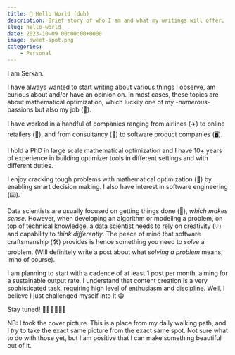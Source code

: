 ```yaml
---
title: 👋 Hello World (duh)
description: Brief story of who I am and what my writings will offer.
slug: hello-world
date: 2023-10-09 00:00:00+0000
image: sweet-spot.png
categories:
    - Personal
---
```


I am Serkan. 

I have always wanted to start writing about various things I observe, am curious about and/or have an opinion on.
In most cases, these topics are about mathematical optimization, which luckily one of my  -_numerous_- passions but also my job (🤑).

I have worked in a handful of companies ranging from airlines (✈️) to online retailers (💈), and from
consultancy (👔) to software product companies (🖥️). 

I hold a PhD in large scale mathematical optimization and I have 10+ years of experience in building optimizer tools in different settings
and with different duties.

I enjoy cracking tough problems
with mathematical optimization (🧮) by enabling smart decision making.
I also have interest in software engineering (⌨️). 

Data scientists are usually focused
on getting things done (🎯), _which makes sense_. However, when developing an algorithm or modeling a problem,
on top of technical knowledge, a data scientist needs to rely on creativity (💡) and capability to _think differently_.
The peace of mind that software craftsmanship (🛠️) provides is hence something you need to _solve_ a problem.
(Will definitely write a post about what _solving a problem_ means, imho of course).

I am planning to start with a cadence of at least 1 post per month, aiming for a sustainable output rate.
I understand that content creation is a very sophisticated task, requiring high level of enthusiasm and discipline.
Well, I believe I just challenged myself into it 😁

Stay tuned! 🧑🏻‍💻🏃🏻‍♂️

NB: I took the cover picture. This is a place from my daily walking path, and I _try_ to take
the exact same picture from the exact same spot. Not sure what to do with those yet, but 
I am positive that I can make something beautiful out of it.